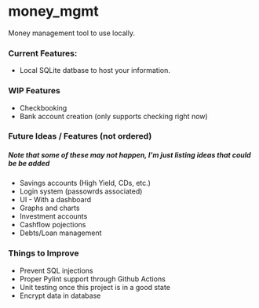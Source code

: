 # money_mgmt
Money management tool to use locally.

### Current Features:
- Local SQLite datbase to host your information. 


### WIP Features
- Checkbooking
- Bank account creation (only supports checking right now)


### Future Ideas / Features (not ordered)
##### Note that some of these may not happen, I'm just listing ideas that could be be added
- Savings accounts (High Yield, CDs, etc.)
- Login system (passowrds associated)
- UI - With a dashboard
- Graphs and charts
- Investment accounts
- Cashflow pojections
- Debts/Loan management 


### Things to Improve
- Prevent SQL injections
- Proper Pylint support through Github Actions
- Unit testing once this project is in a good state
- Encrypt data in database